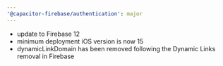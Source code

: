 ```yaml
---
'@capacitor-firebase/authentication': major
---
```


- update to Firebase 12
- minimum deployment iOS version is now 15
- dynamicLinkDomain has been removed following the Dynamic Links removal in Firebase

